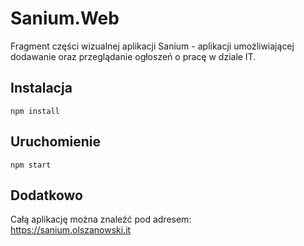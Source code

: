 # Sanium.Web
Fragment części wizualnej aplikacji Sanium - aplikacji umożliwiającej dodawanie oraz przeglądanie ogłoszeń o pracę w dziale IT.

## Instalacja
    npm install
## Uruchomienie
    npm start

## Dodatkowo
Całą aplikację można znaleźć pod adresem:<br/>
     https://sanium.olszanowski.it
